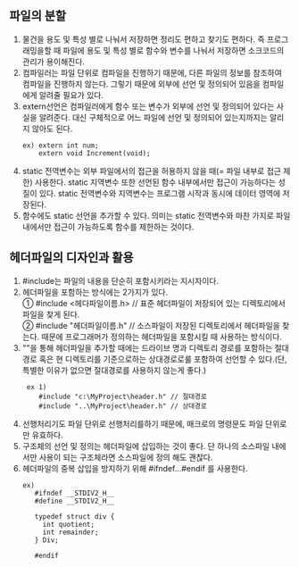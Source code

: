 ## 파일의 분할
1. 물건을 용도 및 특성 별로 나눠서 저장하면 정리도 편하고 찾기도 편하다. 즉 프로그래밍을할 때 파일에 용도 및 특성 별로 함수와 변수를 나눠서 저장하면 소크코드의 관리가 용이해진다.   
2. 컴파일러는 파일 단위로 컴파일을 진행하기 때문에, 다른 파일의 정보를 참조하여 컴파일을 진행하지 않는다. 그렇기 때문에 외부에 선언 및 정의되어 있음을 컴파일에게 알려줄 필요가 있다.   
3. extern선언은 컴파일러에게 함수 또는 변수가 외부에 선언 및 정의되어 있다는 사실을 알려준다. 대신 구체적으로 어느 파일에 선언 및 정의되어 있는지까지는 알리지 않아도 된다.   
   ```
   ex) extern int num;
       extern void Increment(void);
   ```
4. static 전역변수는 외부 파일에서의 접근을 허용하지 않을 때(= 파일 내부로 접근 제한) 사용한다.  static 지역변수 또한 선언된 함수 내부에서만 접근이 가능하다는 성질이 있다. static 전역변수와 지역변수는 프로그램 시작과 동시에 데이터 영역에 저장된다.   
5. 함수에도 static 선언을 추가할 수 있다. 의미는 static 전역변수와 마찬 가지로 파일 내에서만 접근이 가능하도록 함수를 제한하는 것이다.   

## 헤더파일의 디자인과 활용
1. #include는 파일의 내용을 단순히 포함시키라는 지시자이다.   
2. 헤더파일을 포함하는 방식에는 2가지가 있다.    
   ① #include <헤다파일이름.h> // 표준 헤더파일이 저장되어 있는 디렉토리에서 파일을 찾게 된다.   
   ② #include "헤더파일이름.h" // 소스파일이 저장된 디렉토리에서 헤더파일을 찾는다. 때문에 프로그래머가 정의하는 헤더파일을 포함시킬 때 사용하는 방식이다.   
3. ""을 통해 헤더파일을 추가할 때에는 드라이브 명과 디렉토리 경로를 포함하는 절대경로 혹은 현 디렉토리를 기준으로하는 상대경로로룰 포함하여 선언할 수 있다.(단, 특별한 이유가 없으면 절대경로를 사용하지 않는게 좋다.)   
   ```
    ex 1)
       #include "c:\MyProject\header.h" // 절대경로
       #include "..\MyProject\header.h" // 상대경로
   ```
3. 선행처리기도 파일 단위로 선행처리를하기 때문에, 매크로의 명령문도 파일 단위로만 유효하다.   
4. 구조체의 선언 및 정의는 헤더파일에 삽입하는 것이 좋다. 단 하나의 소스파일 내에서만 사용이 되는 구조체라면 소스파일에 정의 해도 괜찮다.   
5. 헤더파일의 중복 삽입을 방지하기 위해 #ifndef...#endif 를 사용한다.   
   ```
   ex)
      #ifndef __STDIV2_H__
      #define __STDIV2_H__

      typedef struct div {
        int quotient;
        int remainder;
      } Div;
      
      #endif
   ```